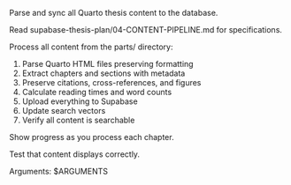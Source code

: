 Parse and sync all Quarto thesis content to the database.

Read supabase-thesis-plan/04-CONTENT-PIPELINE.md for specifications.

Process all content from the parts/ directory:
1. Parse Quarto HTML files preserving formatting
2. Extract chapters and sections with metadata
3. Preserve citations, cross-references, and figures
4. Calculate reading times and word counts
5. Upload everything to Supabase
6. Update search vectors
7. Verify all content is searchable

Show progress as you process each chapter.

Test that content displays correctly.

Arguments: $ARGUMENTS
